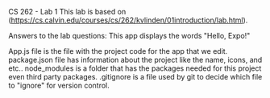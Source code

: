 CS 262 - Lab 1
This lab is based on (https://cs.calvin.edu/courses/cs/262/kvlinden/01introduction/lab.html).

Answers to the lab questions:
This app displays the words "Hello, Expo!"

App.js file is the file with the project code for the app that we edit.
package.json file has information about the project like the name, icons, and etc..
node_modules is a folder that has the packages needed for this project even third party packages.
.gitignore is a file used by git to decide which file to "ignore" for version control.
